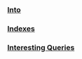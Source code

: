 ### [Into](./database/intro.md)
### [Indexes](./database/indexing.md)
### [Interesting Queries](./database/queries.md)
